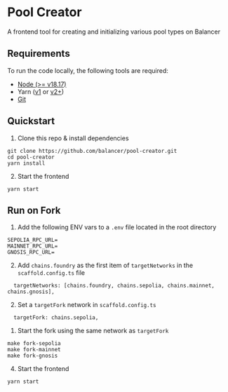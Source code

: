 # Pool Creator

A frontend tool for creating and initializing various pool types on Balancer

## Requirements

To run the code locally, the following tools are required:

- [Node (>= v18.17)](https://nodejs.org/en/download/)
- Yarn ([v1](https://classic.yarnpkg.com/en/docs/install/) or [v2+](https://yarnpkg.com/getting-started/install))
- [Git](https://git-scm.com/downloads)

## Quickstart

1. Clone this repo & install dependencies

```
git clone https://github.com/balancer/pool-creator.git
cd pool-creator
yarn install
```

2. Start the frontend

```
yarn start
```

## Run on Fork

1. Add the following ENV vars to a `.env` file located in the root directory

```
SEPOLIA_RPC_URL=
MAINNET_RPC_URL=
GNOSIS_RPC_URL=
```

2. Add `chains.foundry` as the first item of `targetNetworks` in the `scaffold.config.ts` file

```
  targetNetworks: [chains.foundry, chains.sepolia, chains.mainnet, chains.gnosis],
```

2. Set a `targetFork` network in `scaffold.config.ts`

```
  targetFork: chains.sepolia,
```

1. Start the fork using the same network as `targetFork`

```
make fork-sepolia
make fork-mainnet
make fork-gnosis
```

4. Start the frontend

```
yarn start
```
